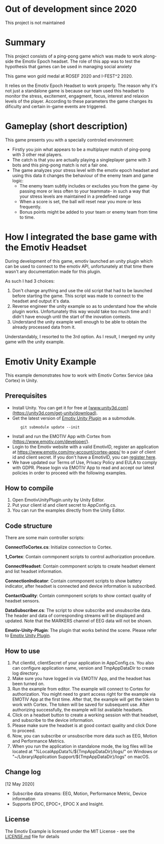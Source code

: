 
# **Out of development since 2020**
This project is not maintained

# Summary

This project consists of a ping-pong game which was made to work along-side the Emotiv Epoch headset. The role of this app was to test the hypothesis that games can be used in managing social anxiety

This game won gold medal at ROSEF 2020 and I-FEST^2 2020.

It relies on the Emotiv Epoch Headset to work properly. The reason why it's not just a standalone game is because our team used this headset to monitor the stress, excitement, engagment, focus, interest and relaxion levels of the player. According to these parameters the game changes its dificulty and certain in-game events are triggered. 

# Gameplay (short description)

This game presents you with a specially controled environment:

* Firstly you join what appears to be a multiplayer match of ping-pong with 3 other real players.
* The catch is that you are actually playing a singleplayer game with 3 bots and this ping-pong match is not a fair one. 
* The game analyzes your stress level with the emotiv epoch headset and using this data it changes the behaviour of the enemy team and game logic:
	* The enemy team subtly includes or excludes you from the game -by passing more or less often to your teammate- in such a way that your stress levels are maintained in a predefined range
	* When a score is set, the ball will reset near you more or less frequently.
	* Bonus points might be added to your team or enemy team from time to time.

# How I integrated the base game with the Emotiv Headset

During development of this game, emotiv launched an unity plugin which can be used to connect to the emotiv API, unfortunately at that time there wasn't any documentation made for this plugin.

As such I had 3 choices:
1. Don't change anything and use the old script that had to be launched before starting the game. This script was made to connect to the headset and output it's data.
1. Reverse engineer the unity example so as to understand how the whole plugin works. Unfortunately this way would take too much time and I didn't have enough until the start of the inovation contests.
1. Understand the unity example well enough to be able to obtain the already processed data from it. 

Understandably, I resorted to the 3rd option. As I result, I merged my unity game with the unity example.

# Emotiv Unity Example

This example demonstrates how to work with Emotiv Cortex Service (aka Cortex) in Unity.

## Prerequisites

* Install Unity. You can get it for free at [www.unity3d.com](https://unity3d.com/get-unity/download).
* Get the latest version of [Emotiv Unity Plugin](https://github.com/Emotiv/unity-plugin) as a submodule.
```
       git submodule update --init
```
* Install and run the EMOTIV App with Cortex from (https://www.emotiv.com/developer/).
* Login to the Emotiv website with a valid EmotivID, register an application at https://www.emotiv.com/my-account/cortex-apps/ to a pair of client id and client secret. If you don't have a EmotivID, you can [register here](https://id.emotivcloud.com/eoidc/account/registration/).
* We have updated our Terms of Use, Privacy Policy and EULA to comply with GDPR. Please login via EMOTIV App to read and accept our latest policies in order to proceed with the following examples.

## How to compile
<!-- how to compile  -->
1. Open EmotivUnityPlugin.unity by Unity Editor.
1. Put your client id and client secret to AppConfig.cs.
1. You can run the examples directly from the Unity Editor.


## Code structure

There are some main controller scripts:

**ConnectToCortex.cs**: Initialize connection to Cortex.

**1_Cortex**: Contain commponent scripts to control authorization procedure.

**ConnectHeadset**: Contain commponent scripts to create headset element and list headset information.

**ConnectionIndicator**: Contain commponent scripts to show battery indicator, after headset is connected and device information is subscribed.

**ContactQuality**: Contain commponent scripts to show contact quality of headset sensors.

**DataSubscriber.cs**: The script to show subscribe and unsubscribe data. The header and data of corresponding streams will be displayed and updated. Note that the MARKERS channel of EEG data will not be shown.

**Emotiv-Unity-Plugin**: The plugin that works behind the scene. Please refer to [Emotiv Unity Plugin](https://github.com/Emotiv/unity-plugin).

## How to use
1. Put clientId, clientSecret of your application in AppConfig.cs. You also can configure application name, version and TmpAppDataDir to create log directory.
1. Make sure you have logged in via EMOTIV App, and the headset has been turned on.
1. Run the example from editor. The example will connect to Cortex for authorization. You might need to grant access right for the example via EMOTIV App at the first time. After that, the example will get the token to work with Cortex. The token will be saved for subsequent use.
After authorizing successfully, the example will list available headsets. 
1. Click on a headset button to create a working session with that headset, and subscribe to the device information.
1. Please make sure the headset is at good contact quality and click Done to proceed.
1. Now, you can subscribe or unsubscribe more data such as EEG, Motion and Performance Metrics.
1. When you run the application in standalone mode, the log files will be located at "%LocalAppData%/${TmpAppDataDir}/logs/" on Windows or "~/Library/Application Support/${TmpAppDataDir}/logs" on macOS.

## Change log

[12 May 2020]
- Subscribe data streams: EEG, Motion, Performance Metric, Device information
- Supports EPOC, EPOC+, EPOC X and Insight.

## License

The Emotiv Example is licensed under the MIT License - see the [LICENSE.md](https://github.com/Emotiv/cortex-v2-example/blob/master/LICENSE) file for details
